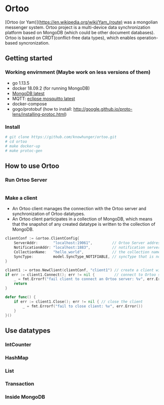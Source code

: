 # Ortoo
[Ortoo (or Yam)](https://en.wikipedia.org/wiki/Yam_(route) was a mongolian messenger system. Ortoo project is a multi-device data synchronization platform based on MongoDB (which could be other document databases). Ortoo is based on CRDT(conflict-free data types), which enables operation-based syncronization.  


## Getting started

### Working envirnment (Maybe work on less versions of them)
 - go 1.13.5
 - docker 18.09.2 (for running MongoDB)
 - [MongoDB latest](https://hub.docker.com/_/mongo)
 - MQTT: [eclipse mosquitto latest](https://hub.docker.com/_/eclipse-mosquitto) 
 - docker-compose
 - gogo/protobuf (how to install: http://google.github.io/proto-lens/installing-protoc.html)
 
### Install
 ```bash
 # git clone https://github.com/knowhunger/ortoo.git
 # cd ortoo 
 # make docker-up
 # make protoc-gen
 ```

## How to use Ortoo

### Run Ortoo Server
```go

```

### Make a client
 - An Ortoo client manages the connection with the Ortoo server and synchronization of Ortoo datatypes.   
 - An Ortoo client participates in a collection of MongoDB, which means that the snapshot of any created datatype is written to the collection of MongoDB.   
```go
clientConf := &ortoo.ClientConfig{
    ServerAddr:       "localhost:19061",         // Ortoo Server address.
    NotificationAddr: "localhost:1883",          // notification server address.
    CollectionName:   "hello_world",             // the collection name of MongoDB which the client participates in.
    SyncType:         model.SyncType_NOTIFIABLE, // syncType that is notified in real-time from notification server.
}

client1 := ortoo.NewClient(clientConf, "client1") // create a client with alias "client1".
if err := client1.Connect(); err != nil {         // connect to Ortoo server
    _ = fmt.Errorf("fail client to connect an Ortoo server: %v", err.Error())
    return
}

defer func() {
    if err := client1.Close(); err != nil { // close the client
        _ = fmt.Errorf("fail to close client: %v", err.Error())
    }
}()
```
## Use datatypes


### IntCounter
### HashMap
### List
### Transaction
### Inside MongoDB 


